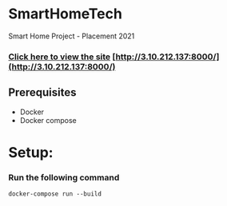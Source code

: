 # SmartHomeTech

Smart Home Project - Placement 2021

### [Click here to view the site](http://3.10.212.137:8000/) [http://3.10.212.137:8000/](http://3.10.212.137:8000/)

## Prerequisites

- Docker
- Docker compose

# Setup:

### Run the following command

`docker-compose run --build`
